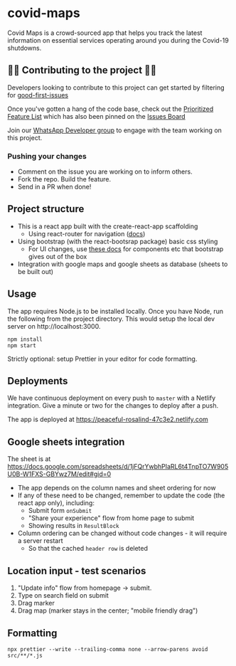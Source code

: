 # covid-maps

Covid Maps is a crowd-sourced app that helps you track the latest information on essential services operating around you during the Covid-19 shutdowns.

## 👩‍💻 Contributing to the project 👨‍💻

Developers looking to contribute to this project can get started by filtering for [good-first-issues](https://github.com/arjun27/covid-maps/issues?q=is%3Aopen+is%3Aissue+label%3A%22good+first+issue%22)

Once you've gotten a hang of the code base, check out the [Prioritized Feature List](https://github.com/arjun27/covid-maps/issues/86) which has also been pinned on the [Issues Board](https://github.com/arjun27/covid-maps/issues)

Join our [WhatsApp Developer group](https://chat.whatsapp.com/HzZT0gMYoYYEDDjj2LQUD8) to engage with the team working on this project.

### Pushing your changes

* Comment on the issue you are working on to inform others.
* Fork the repo. Build the feature.
* Send in a PR when done!

## Project structure

- This is a react app built with the create-react-app scaffolding
  - Using react-router for navigation ([docs](https://reacttraining.com/react-router/web/guides/quick-start))
- Using bootstrap (with the react-bootsrap package) basic css styling
  - For UI changes, use [these docs](https://react-bootstrap.netlify.com/components/alerts) for components etc that bootstrap gives out of the box
- Integration with google maps and google sheets as database (sheets to be built out)

## Usage

The app requires Node.js to be installed locally. Once you have Node, run the following from the project directory. This would setup the local dev server on http://localhost:3000.

```
npm install
npm start
```

Strictly optional: setup Prettier in your editor for code formatting.

## Deployments

We have continuous deployment on every push to `master` with a Netlify integration. Give a minute or two for the changes to deploy after a push.

The app is deployed at https://peaceful-rosalind-47c3e2.netlify.com

## Google sheets integration

The sheet is at https://docs.google.com/spreadsheets/d/1jFQrYwbhPIaRL6t4TnpTO7W905U0B-W1FXS-GBYwz7M/edit#gid=0

- The app depends on the column names and sheet ordering for now
- If any of these need to be changed, remember to update the code (the react app only), including:
  - Submit form `onSubmit`
  - "Share your experience" flow from home page to submit
  - Showing results in `ResultBlock`
- Column ordering can be changed without code changes - it will require a server restart
  - So that the cached `header row` is deleted

## Location input - test scenarios

1. "Update info" flow from homepage -> submit.
2. Type on search field on submit
3. Drag marker
4. Drag map (marker stays in the center; "mobile friendly drag")

## Formatting

```
npx prettier --write --trailing-comma none --arrow-parens avoid src/**/*.js
```

